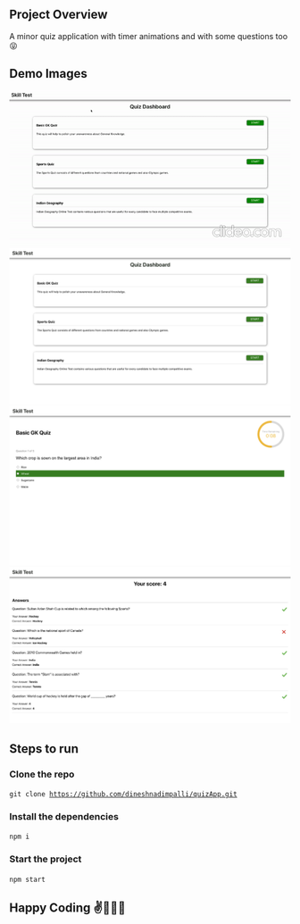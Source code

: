 ## Project Overview

A minor quiz application with timer animations and with some questions too😝


## Demo Images

<img src='./src/Assets/demo.gif'>
<img src='./src/Assets/1.png'>
<img src='./src/Assets/2.png'>
<img src='./src/Assets/3.png'>


## Steps to run

### Clone the repo 

<code>git clone https://github.com/dineshnadimpalli/quizApp.git</code>

### Install the dependencies

<code>npm i</code>

### Start the project

<code>npm start</code>


## Happy Coding ✌️👨🏻‍💻